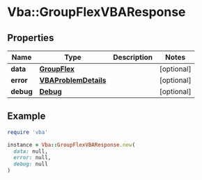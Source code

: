 # Vba::GroupFlexVBAResponse

## Properties

| Name | Type | Description | Notes |
| ---- | ---- | ----------- | ----- |
| **data** | [**GroupFlex**](GroupFlex.md) |  | [optional] |
| **error** | [**VBAProblemDetails**](VBAProblemDetails.md) |  | [optional] |
| **debug** | [**Debug**](Debug.md) |  | [optional] |

## Example

```ruby
require 'vba'

instance = Vba::GroupFlexVBAResponse.new(
  data: null,
  error: null,
  debug: null
)
```

